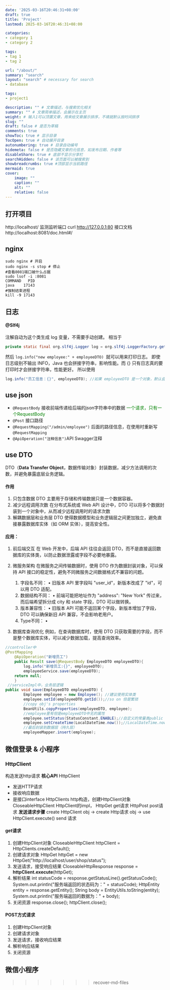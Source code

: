 ```yaml
---
date: '2025-03-16T20:46:31+08:00'
draft: true
title: 'Project'
lastmod: 2025-03-16T20:46:31+08:00

categories:
- category 1
- category 2

tags:
- tag 1
- tag 2

url: "/about/"
summary: "search"
layout: "search" # necessary for search
- database

tags:
- project1

description: "" # 文章描述，与搜索优化相关
summary: "" # 文章简单描述，会展示在主页
weight: # 输入1可以顶置文章，用来给文章展示排序，不填就默认按时间排序
slug: ""
draft: false # 是否为草稿
comments: true
showToc: true # 显示目录
TocOpen: true # 自动展开目录
autonumbering: true # 目录自动编号
hidemeta: false # 是否隐藏文章的元信息，如发布日期、作者等
disableShare: true # 底部不显示分享栏
searchHidden: false # 该页面可以被搜索到
showbreadcrumbs: true #顶部显示当前路径
mermaid: true
cover:
    image: ""
    caption: ""
    alt: ""
    relative: false
---
```


## 打开项目
http://localhost/
监测监听端口
curl http://127.0.0.1:80
接口文档
http://localhost:8081/doc.html#/
## nginx
```
sudo nginx # 开启
sudo nginx -s stop # 停止
#查看8081端口被什么占据
sudo lsof -i :8081
COMMAND   PID   
java    17143
#强制结束进程
kill -9 17143
```
## 日志
#### @Slf4j 
注解自动为这个类生成 log 变量，不需要手动创建。
相当于
```java
private static final org.slf4j.Logger log = org.slf4j.LoggerFactory.getLogger(EmployeeController.class);
```
然后 `log.info("new employee:" + employeeDTO) `就可以用来打印日志。
即使日志级别不输出 INFO，Java 也会拼接字符串，影响性能。而 {} 只有日志真的要打印时才会拼接字符串，性能更好。
所以使用
```java
log.info("员工信息：{}", employeeDTO); //如果 employeeDTO 是一个对象，默认会调用 employeeDTO.toString() 方法
```
## use json 
- `@RequestBody`
接收前端传递给后端的json字符串中的数据
<font color=#008000>一个请求，只有一个RequestBody</font>
- `@Post` 接口路径
- `@RequestMapping("/admin/employee")` 后面的路径信息，在使用时重新写`@RequestMapping`
- `@ApiOperation("注释信息")`API Swagger注释
## use DTO
DTO（**Data Transfer Object**，数据传输对象）封装数据，减少方法调用的次数，并避免暴露底层业务逻辑。
#### 作用
1.	只包含数据 
DTO 主要用于存储和传输数据只是一个数据容器。
2.	减少远程调用次数
在分布式系统或 Web API 设计中，DTO 可以将多个数据封装到一个对象中，从而减少远程调用时的请求次数
3.	解耦数据层和业务层
DTO 使得数据模型和业务逻辑层之间更加独立，避免直接暴露数据库实体（如 ORM 实体），提高安全性。
#### 应用：
1.	前后端交互
在 Web 开发中，后端 API 往往会返回 DTO，而不是直接返回数据库的实体类，以防止数据泄露或字段不必要地暴露。
2.	微服务架构
在微服务之间传输数据时，使用 DTO 作为数据封装对象，可以保持 API 接口的稳定性，避免不同微服务之间数据格式不兼容的问题。
      
	1.	字段名不同：
	•	旧版本 API 里字段叫 "user_id"，新版本改成了 "id"，可以用 DTO 适配。
	2.	数据结构不同：
	•	前端可能把地址作为 "address": "New York" 传过来，而后端希望拆分成 city 和 state 字段，DTO 可以做转换。
	3.	版本兼容性：
	•	旧版本 API 可能不返回某个字段，新版本增加了字段，DTO 可以确保新旧 API 兼容，不会影响老用户。
	4.   Type不同：
   	•	
3.	数据库查询优化
例如，在查询数据库时，使用 DTO 只获取需要的字段，而不是整个数据库实体，可以减少数据加载，提高查询效率。
```java
//controller中
@PostMapping
    @ApiOperation("新增员工")
    public Result save(@RequestBody EmployeeDTO employeeDTO){
        log.info("新增员工:{}", employeeDTO);
        employeeService.save(employeeDTO);
    return null;
    }
 //serviceImpl中，业务层逻辑
public void save(EmployeeDTO employeeDTO) {
        Employee employee = new Employee(); //建议使用实体类
        employee.setId(employeeDTO.getId());//so on 但是繁琐
        //copy obj's properties
        BeanUtils.copyProperties(employeeDTO, employee);
        //employee里有但是employeeDTO中无的属性
        employee.setStatus(StatusConstant.ENABLE);//自定义的常量类public class StatusConstant { public static final Integer ENABLE = 1; }
        employee.setCreateTime(LocalDateTime.now());//LocalDateTime.now() 系统目前时间
        //最后封装到数据层（持久层）
        employeeMapper.insert(employee);
```
## 微信登录 & 小程序
### HttpClient
构造发送http请求
**核心API**
HttpClient
- 发送HTTP请求
- 接收响应数据
- 是接口interface
HttpClients http构造，创建HttpClient对象
CloseableHttpClient HttpClient的impl，
HttpGet get请求
HttpPost post请求
**发送请求步骤**
create HttpClient obj -> create Http请求 obj -> use HttpClient.execute() send 请求
#### get请求
1. 创建HttpClient对象
CloseableHttpClient httpClient = HttpClients.createDefault();
2. 创建请求对象
HttpGet httpGet = new HttpGet("http://localhost/user/shop/status");
3. 发送请求，接受响应结果
CloseableHttpResponse response = **httpClient.execute**(httpGet);
4. 解析结果
int statusCode = response.getStatusLine().getStatusCode();
System.out.println("服务端返回的状态码为：" + statusCode);
HttpEntity entity = response.getEntity();
String body = EntityUtils.toString(entity);
System.out.println("服务端返回的数据为：" + body);
5. 关闭资源
response.close();
httpClient.close();
#### POST方式请求 
1. 创建HttpClient对象
2. 创建请求对象
3. 发送请求，接收响应结果
4. 解析响应结果
5. 关闭资源
## 微信小程序


















>>>>>>> recover-md-files
